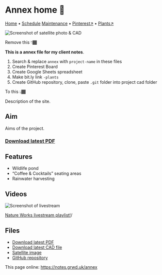 # Annex home 🏡

[Home](https://notes.grwd.uk/annex/) • [Schedule](https://notes.grwd.uk/annex/schedule) [Maintenance](https://notes.grwd.uk/annex/maintenance) • [Pinterest↗](https://pinterest.co.uk/NatureWorksGarden/annex) • [Plants↗](https://bit.ly/annex-plants)

![Screenshot of satellite photo & CAD](https://res.cloudinary.com/growdigital/image/upload/w_320/v1637764609/clifftop/clifftop-0.6-screenshot.jpg)

Remove this 👇🏾

**This is a annex file for my client notes**.

1. Search & replace `annex` with `project-name` in these files
2. Create Pinterest Board
3. Create Google Sheets spreadsheet
4. Make bit.ly link `-plants`
5. Create GitHub repository, clone, paste `.git` folder into project cad folder

To this 👆🏾

Description of the site.

## Aim

Aims of the project.

### [Download latest PDF](https://github.com/growdigital/annex/raw/main/annex.pdf)

## Features

* Wildlife pond
* “Coffee & Cocktails” seating areas
* Rainwater harvesting

## Videos

![Screenshot of livestream](https://res.cloudinary.com/growdigital/image/upload/w_320/v1638362351/clifftop/clifftop-livestream.jpg)

[Nature Works livestream playlist!](https://www.youtube.com/natureworksgarden)/

## Files

* [Download latest PDF](https://github.com/growdigital/annex/raw/main/annex.pdf)
* [Download latest CAD file](https://downgit.github.io/#/home?url=https://github.com/growdigital/annex/blob/main/annex.dxf)
* [Satellite image](https://github.com/growdigital/annex/blob/main/satellite.jpg)
* [GitHub repository](https://github.com/growdigital/annex)

This page online: <https://notes.grwd.uk/annex>
